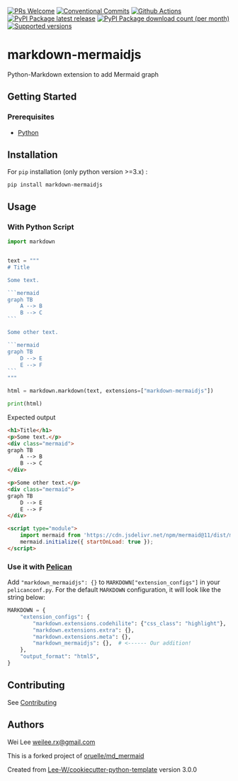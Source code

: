 [![PRs Welcome](https://img.shields.io/badge/PRs-welcome-brightgreen.svg?style=flat-square)](http://makeapullrequest.com)
[![Conventional Commits](https://img.shields.io/badge/Conventional%20Commits-1.0.0-yellow.svg?style=flat-square)](https://conventionalcommits.org)
[![Github Actions](https://github.com/Lee-W/markdown-mermaidjs/actions/workflows/python-check.yaml/badge.svg)](https://github.com/Lee-W/markdown-mermaidjs/actions/workflows/python-check.yaml)
[![PyPI Package latest release](https://img.shields.io/pypi/v/markdown-mermaidjs.svg?style=flat-square)](https://pypi.org/project/markdown-mermaidjs/)
[![PyPI Package download count (per month)](https://img.shields.io/pypi/dm/markdown-mermaidjs?style=flat-square)](https://pypi.org/project/markdown-mermaidjs/)
[![Supported versions](https://img.shields.io/pypi/pyversions/markdown-mermaidjs.svg?style=flat-square)](https://pypi.org/project/markdown-mermaidjs/)

# markdown-mermaidjs

Python-Markdown extension to add Mermaid graph

## Getting Started

### Prerequisites

* [Python](https://www.python.org/downloads/)

## Installation

For `pip` installation (only python version >=3.x) :

```shell
pip install markdown-mermaidjs
```

## Usage

### With Python Script

```python
import markdown


text = """
# Title

Some text.

​```mermaid
graph TB
    A --> B
    B --> C
​```

Some other text.

​```mermaid
graph TB
    D --> E
    E --> F
​```
"""

html = markdown.markdown(text, extensions=["markdown-mermaidjs"])

print(html)
```

Expected output

```html
<h1>Title</h1>
<p>Some text.</p>
<div class="mermaid">
graph TB
    A --> B
    B --> C
</div>

<p>Some other text.</p>
<div class="mermaid">
graph TB
    D --> E
    E --> F
</div>

<script type="module">
    import mermaid from 'https://cdn.jsdelivr.net/npm/mermaid@11/dist/mermaid.esm.min.mjs';
    mermaid.initialize({ startOnLoad: true });
</script>
```

### Use it with [Pelican](https://getpelican.com/)

Add `"markdown_mermaidjs": {}` to `MARKDOWN["extension_configs"]` in your `pelicanconf.py`.
For the default `MARKDOWN` configuration, it will look like the string below:

```python
MARKDOWN = {
    "extension_configs": {
        "markdown.extensions.codehilite": {"css_class": "highlight"},
        "markdown.extensions.extra": {},
        "markdown.extensions.meta": {},
        "markdown_mermaidjs": {},  # <------ Our addition!
    },
    "output_format": "html5",
}
```

## Contributing

See [Contributing](contributing.md)

## Authors

Wei Lee <weilee.rx@gmail.com>

This is a forked project of [oruelle/md_mermaid](https://github.com/oruelle/md_mermaid)

Created from [Lee-W/cookiecutter-python-template](https://github.com/Lee-W/cookiecutter-python-template/tree/3.0.0) version 3.0.0
